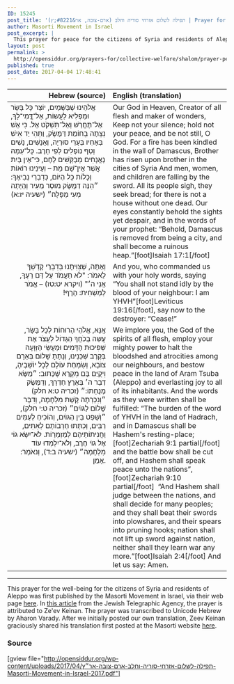```yaml
---
ID: 15245
post_title: 'תפילה לשלום אזרחי סוריה וחלבּ (ארם-צובה, אר&#8221;ץ)‏ | Prayer for the Well-being of the Citizens of Syria and Residents of Aleppo (Masorti Movement in Israel)'
author: Masorti Movement in Israel
post_excerpt: |
  This prayer for peace for the citizens of Syria and residents of Aleppo was first published by the Masorti Movement in Israel, via their web page <a href="https://www.masorti.org.il/page.php?pid=4302">here</a>. The prayer was transcribed to Unicode Hebrew by Aharon Varady. Translation adapted by Aharon from one provided by Rivka Kellner in a <a href="https://www.facebook.com/seth.a.kadish/posts/10155099851677208?comment_id=10155100183427208">Facebook comment</a>.
layout: post
permalink: >
  http://opensiddur.org/prayers-for/collective-welfare/shalom/prayer-peace-citizens-syria-residents-aleppo-masorti-movement-israel/
published: true
post_date: 2017-04-04 17:48:41
---
```

<table style="margin-left: auto;margin-right: auto;" class="draggable">
<thead><tr><th id="x" style="text-align: right;">Hebrew (source)</th><th style="text-align: left;">English (translation)</th></tr></thead>
<tbody>
<tr>
<td style="vertical-align:top;" width="46%">
<div class="liturgy"><span lang="he">
אֱלֹהֵינוּ שֶׁבַּשָּׁמַיִם,
יוֹצֵר כָּל בָּשָׂר 
וּמַפְלִיא לַעֲשוֹת,
אַל־דֳּֽמִי־לָךְ, 
אַל־תֶּחֱרַשׁ 
וְאַל־תִּשְׁקֹט אֵל.
כִּי אֵשׁ נִצְּתָה בְחוֹמַת דַּמָּשֶׂק, 
וַתְּהִי יַד אִישׁ בְּאָחִיו בְּעָרֵי סוּרְיָה, 
וְאֲנָשִׁים, נָשִׁים וָטַף נוֹפְלִים לְפִי חָרֶב. 
כׇּל־עַמָּהּ נֶאֱנָחִים מְבַקְּשִׁים לֶחֶם, 
כִּי־אֵין בַּיִת אֲשֶׁר אֵין־שָׁם מֵת – 
וְעֵינֵינוּ רוֹאוֹת וְכָלוֹת כָּל הַיּוֹם, 
כְּדִבְרֵי נְבִיאֶךָ: 
״הִנֵּה דַמֶּשֶׂק מוּסָר מֵעִיר 
וְהָיְתָה מְעִי מַפָּלָה׃״ <span class="citation">(ישעיה יז:א)</span>
</span></div></td>

<td style="vertical-align:top;" width="53%"><div class="english">
Our God in Heaven,
Creator of all flesh 
and maker of wonders,
Keep not your silence; 
hold not your peace, 
and be not still, O God.
For a fire has been kindled in the wall of Damascus,
Brother has risen upon brother in the cities of Syria
And men, women, and children are falling by the sword.
All its people sigh, they seek bread; 
for there is not a house without one dead.
Our eyes constantly behold the sights yet despair, 
and in the words of your prophet:
“Behold, Damascus is removed from being a city, 
and shall become a ruinous heap.”[foot]Isaiah 17:1[/foot] 
</div></td>
</tr>


<tr><td style="vertical-align:top;" width="46%">
<div class="liturgy" style="text-align: right;"><span lang="he">
וְאַתָּה, שֶּׁצִּוִּיתָנוּ בְּדִבְרֵי קָדְשְׁךָ לֵאמֹר: 
"לֹא תַעֲמֹד עַל דַּם רֵעֶךָ, אֲנִי ה׳" <span class="citation">(ויקרא יט:טז)</span> – 
אֱמֹר לַמַּשְׁחִית: הֶרֶף!‏
</span></div></td>

<td style="vertical-align:top;" width="53%"><div class="english">
And you, who commanded us with your holy words, saying 
“You shall not stand idly by the blood of your neighbour: I am YHVH”[foot]Leviticus 19:16[/foot], 
say now to the destroyer: “Cease!”
</div></td>
</tr>


<tr><td style="vertical-align:top;" width="46%">
<div class="liturgy" style="text-align: right;"><span lang="he">
אָֽנָּא, אֱלֹהֵי הָרוּחוֹת לְכָל בָּשָׂר,
עֲשֵה בְכֹחֲךָ הַגָּדוֹל 
לַעֲצֹר אֶת שְׁפִיכוּת הַדָּמִים 
וּמַעֲשֵׂי הַזְּוָעָה בְּקֶרֶב שְׁכֵנֵינוּ,
וְנָתַתָ שָׁלוֹם בְּאַרָם צוֺבָא, 
וְשִׂמְחַת עוֹלָם לְכָל יוֹשְׁבֶיהָ, 
וִיקֻיַּם בָּם מִקְרָא שֶׁכָּתוּב:
״מַשָּׂא דְבַר ה׳ בְּאֶרֶץ חַדְרָךְ, 
וְדַמֶּשֶׂק מְנֻחָתוֹ:״ <span class="citation">(זכריה ט:א חלק)</span>
״וְנִכְרְתָה קֶשֶׁת מִלְחָמָה, 
וְדִבֶּר שָׁלוֹם לַגּוֺיִם״ <span class="citation">(זכריה ט:י חלק)</span>,
״וְשָׁפַט בֵּין הַגּוֺיִם, 
וְהוֹכִיחַ לְעַמִּים רַבִּים, 
וְכִתְּתוּ חַרְבוֹתָם לְאִתִּים, 
וַחֲנִיתוֹתֵיהֶם לְמַזְמֵרַוֹת.
לֹא־יִשָּׂא גוֹי אֶל גוֺי חֶרֶב, 
וְלֹא־יִלְמְדוּ עוֹד מִלְחָמָה״ <span class="citation">(ישעיה ב:ד)</span>,
וְנאֹמַר: אָמֵן.
</span></div></td>

<td style="vertical-align:top;" width="53%"><div class="english">
We implore you, the God of the spirits of all flesh, 
employ your mighty power 
to halt the bloodshed 
and atrocities among our neighbours, 
and bestow peace in the land of Aram Tsuba (Aleppo) 
and everlasting joy to all of its inhabitants.
And the words as they were written shall be fulfilled:
“The burden of the word of YHVH in the land of Hadrach, 
and in Damascus shall be Hashem's resting-place;[foot]Zechariah 9:1 partial[/foot]&nbsp;
and the battle bow shall be cut off, 
and Hashem shall speak peace unto the nations”,[foot]Zechariah 9:10 partial[/foot]&nbsp;
“And Hashem shall judge between the nations, 
and shall decide for many peoples; 
and they shall beat their swords into plowshares, 
and their spears into pruning hooks; 
nation shall not lift up sword against nation, 
neither shall they learn war any more.”[foot]Isaiah 2:4[/foot]
And let us say: Amen.
</div></td>
</tr>
</tbody></table>

<hr />
This prayer for the well-being for the citizens of Syria and residents of Aleppo was first published by the Masorti Movement in Israel, via their web page <a href="https://www.masorti.org.il/page.php?pid=4302">here</a>. In <a href="http://jspacenews.com/recalling-lessons-of-passover-israelis-pray-for-their-syrian-enemies/">this article</a> from the Jewish Telegraphic Agency, the prayer is attributed to Ze'ev Keinan. The prayer was transcribed to Unicode Hebrew by Aharon Varady. After we initially posted our own translation, Zeev Keinan graciously shared his translation first posted at the Masorti website <a href="https://www.masorti.org.il/ravsiach/rspage.php?pid=532">here</a>.

<h3>Source</h3> 

[gview file="http://opensiddur.org/wp-content/uploads/2017/04/תפילה-לשלום-אזרחי-סוריה-וחלבּ-ארם-צובה-אר״ץ-Masorti-Movement-in-Israel-2017.pdf"]